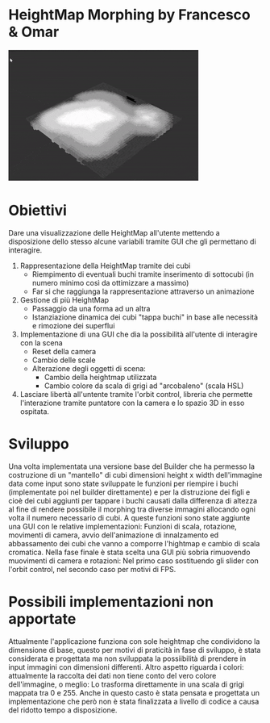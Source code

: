 # HeightMap Morphing by Francesco & Omar

![Image from Minecraft](/textures/gif.gif)

# Obiettivi
Dare una visualizzazione delle HeightMap all'utente mettendo a disposizione dello stesso alcune variabili tramite GUI che gli permettano di interagire.
1. Rappresentazione della HeightMap tramite dei cubi
	- Riempimento di eventuali buchi tramite inserimento di sottocubi (in numero minimo così da ottimizzare a massimo)
	- Far si che raggiunga la rappresentazione attraverso un animazione
2. Gestione di più HeightMap
	- Passaggio da una forma ad un altra
	- Istanziazione dinamica dei cubi "tappa buchi" in base alle necessità e rimozione dei superflui
3. Implementazione di una GUI che dia la possibilità all'utente di interagire con la scena
	- Reset della camera
	- Cambio delle scale
	- Alterazione degli oggetti di scena: 
		- Cambio della heightmap utilizzata 
		- Cambio colore da scala di grigi ad "arcobaleno" (scala HSL)
4. Lasciare libertà all'untente tramite l'orbit control, libreria che permette l'interazione tramite puntatore con la camera e lo spazio 3D in esso ospitata. 

# Sviluppo
Una volta implementata una versione base del Builder che ha permesso la costruzione di un "mantello" di cubi dimensioni height x width dell'immagine data come input sono state sviluppate le funzioni per riempire i buchi (implementate poi nel builder direttamente) e per la distruzione dei figli e cioè dei cubi aggiunti per tappare i buchi causati dalla differenza di altezza al fine di rendere possibile il morphing tra diverse immagini allocando ogni volta il numero necessario di cubi.
A queste funzioni sono state aggiunte una GUI con le relative implementazioni: Funzioni di scala, rotazione, movimenti di camera, avvio dell'animazione di innalzamento ed abbassamento dei cubi che vanno a comporre l'hightmap e cambio di scala cromatica. Nella fase finale è stata scelta una GUI più sobria rimuovendo muovimenti di camera e rotazioni: Nel primo caso sostituendo gli slider con l'orbit control, nel secondo caso per motivi di FPS.

# Possibili implementazioni non apportate
Attualmente l'applicazione funziona con sole heightmap che condividono la dimensione di base, questo per motivi di praticità in fase di sviluppo, è stata considerata e progettata ma non sviluppata la possiibilità di prendere in input immagini con dimensioni differenti.
Altro aspetto riguarda i colori: attualmente la raccolta dei dati non tiene conto del vero colore dell'immagine, o meglio: Lo trasforma direttamente in una scala di grigi mappata tra 0 e 255. Anche in questo casto è stata pensata e progettata un implementazione che però non è stata finalizzata a livello di codice a causa del ridotto tempo a disposizione.
